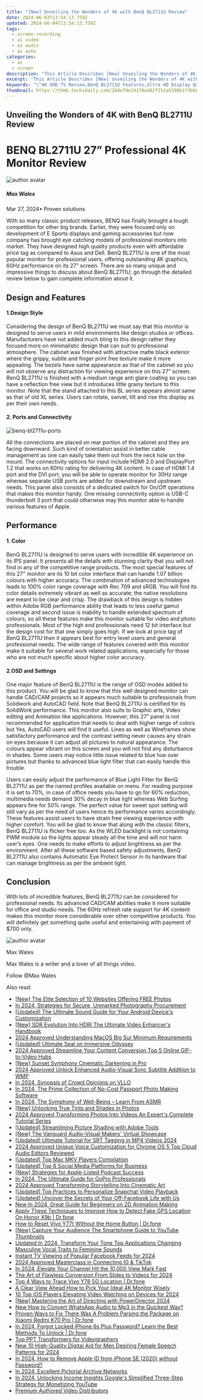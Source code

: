 ```yaml
---
title: "[New] Unveiling the Wonders of 4K with BenQ BL2711U Review"
date: 2024-06-03T13:54:13.759Z
updated: 2024-06-04T13:54:13.759Z
tags: 
  - screen-recording
  - ai video
  - ai audio
  - ai auto
categories: 
  - ai
  - screen
description: "This Article Describes [New] Unveiling the Wonders of 4K with BenQ BL2711U Review"
excerpt: "This Article Describes [New] Unveiling the Wonders of 4K with BenQ BL2711U Review"
keywords: "\"4K UHD TV Review,BenQ BL2711U Features,Ultra HD Display Quality,4K Screen Resolutions,BenQ Innovation in TVs,Blu-Ray Compatible BL2711U,High Definition Home Theater\""
thumbnail: https://thmb.techidaily.com/2b0e79e191f0ed82f151a5598b1f3bbb7dbdcce948e1ec31321e7ff03bc36bee.jpg
---
```


## Unveiling the Wonders of 4K with BenQ BL2711U Review

# BENQ BL2711U 27” Professional 4K Monitor Review

![author avatar](https://images.wondershare.com/filmora/article-images/max-wales-author.jpg)

##### Max Wales

 Mar 27, 2024• Proven solutions

 With so many classic product releases, BENQ has finally brought a tough competition for other big brands. Earlier, they were focused only on development of E Sports displays and gaming accessories but now company has brought eye catching models of professional monitors into market. They have designed high quality products even with affordable price tag as compared to Asus and Dell. BenQ BL2711U is one of the most popular monitor for professional users, offering outstanding 4K graphics, 60Hz performance on its 27” screen. There are so many unique and impressive things to discuss about BenQ BL2711U; go through the detailed review below to gain complete information about it.

## Design and Features

#### 1.Design Style

 Considering the design of BenQ BL2711U we must say that this monitor is designed to serve users in mild environments like design studios or offices. Manufacturers have not added much bling to this design rather they focused more on minimalistic design that can suit to professional atmosphere. The cabinet was finished with attractive matte black exterior where the grippy, subtle and finger print free texture make it more appealing. The bezels have same appearance as that of the cabinet so you will not observe any distraction for viewing experience on this 27” screen. BenQ BL2711U is finished with a medium range anti glare coating so you can have a reflection free view but it introduces little grainy texture to this monitor. Note that the stand attached to this BL series appears almost same as that of old XL series. Users can rotate, swivel, tilt and rise this display as per their own needs.

#### 2. Ports and Connectivity

![benq-bl2711u-ports](https://images.wondershare.com/filmora/article-images/benq-bl2711u-ports.jpg)

 All the connections are placed on rear portion of the cabinet and they are facing downward. Such kind of orientation assist in better cable management as one can easily take them out from the neck hole on the mount. The connectivity options for input include HDMI 2.0 and DisplayPort 1.2 that works on 60Hz rating for delivering 4K content. In case of HDMI 1.4 port and the DVI port, you will be able to operate monitor for 30Hz range whereas separate USB ports are added for downstream and upstream needs. This panel also consists of a dedicated switch for On/Off operations that makes this monitor handy. One missing connectivity option is USB-C thunderbolt 3 port that could otherwise may this monitor able to handle various features of Apple.

## Performance

#### 1. Color

 BenQ BL2711U is designed to serve users with incredible 4K experience on its IPS panel. It presents all the details with stunning clarity that you will not find in any of the competitive range products. The most special features of this 27” monitor are its 10 bit color interface that can handle 1.07 billion colours with higher accuracy. The combination of advanced technologies leads to 100% color range coverage with Rec 709 and sRGB. You will find its color details extremely vibrant as well as accurate; the native resolutions are meant to be clear and crisp. The drawback of this design is hidden within Adobe RGB performance ability that leads to less useful gamut coverage and second issue is inability to handle extended spectrum of colours, so all these features make this monitor suitable for video and photo professionals. Most of the high end professionals need 12 bit interface but the design cost for that one simply goes high. If we look at price tag of BenQ BL2711U then it appears best for entry level users and general professional needs. The wide range of features covered with this monitor make it suitable for several work related applications, especially for those who are not much specific about higher color accuracy.

#### 2.OSD and Settings

 One major feature of BenQ BL2711U is the range of OSD modes added to this product. You will be glad to know that this well designed monitor can handle CAD/CAM projects so it appears much suitable to professionals from Solidwork and AutoCAD field. Note that BenQ BL2711U is certified for its SolidWork performance. This monitor also suits to Graphic arts, Video editing and Animation like applications. However, this 27” panel is not recommended for application that needs to deal with higher range of colors but Yes, AutoCAD users will find it useful. Lines as well as Wireframes show satisfactory performance and the contrast setting never causes any strain on eyes because it can adjust all pictures to natural appearance. The colours appear vibrant on this screen and you will not find any disturbance in shades. Some users may notice little issue related to blue hue over pictures but thanks to advanced blue light filter that can easily handle this trouble.

 Users can easily adjust the performance of Blue Light Filter for BenQ BL2711U as per the named profiles available on menu. For reading purpose it is set to 70%, in case of office needs you have to go for 60% reduction, multimedia needs demand 30% decay in blue light whereas Web Surfing appears fine for 50% range. The perfect value for sweet spot setting will still vary as per the need of users hence its performance varies accordingly. These features assist users to have strain free viewing experience with higher comfort. You will be glad to know that along with the classic filters, BenQ BL2711U is flicker free too. As the WLED backlight is not containing PWM module so the lights appear steady all the time and will not harm user’s eyes. One needs to make efforts to adjust brightness as per the environment. After all these software based safety adjustments, BenQ BL2711U also contains Automatic Eye Protect Sensor in its hardware that can manage brightness as per the ambient light.

## Conclusion

 With lots of incredible features, BenQ BL2711U can be considered for professional needs. Its advanced CAD/CAM abilities make it more suitable for office and studio needs. The 60Hz refresh rate support for 4K content makes this monitor more considerable over other competitive products. You will definitely get something quite useful and entertaining with payment of $700 only.

![author avatar](https://images.wondershare.com/filmora/article-images/max-wales-author.jpg)

Max Wales

Max Wales is a writer and a lover of all things video.

Follow @Max Wales



<ins class="adsbygoogle"
     style="display:block"
     data-ad-format="autorelaxed"
     data-ad-client="ca-pub-7571918770474297"
     data-ad-slot="1223367746"></ins>

<ins class="adsbygoogle"
     style="display:block"
     data-ad-format="autorelaxed"
     data-ad-client="ca-pub-7571918770474297"
     data-ad-slot="1223367746"></ins>



<ins class="adsbygoogle"
     style="display:block"
     data-ad-client="ca-pub-7571918770474297"
     data-ad-slot="8358498916"
     data-ad-format="auto"
     data-full-width-responsive="true"></ins>




<span class="atpl-alsoreadstyle">Also read:</span>
<div><ul>
<li><a href="https://some-tips.techidaily.com/new-the-elite-selection-of-10-websites-offering-free-photos/"><u>[New] The Elite Selection of 10 Websites Offering FREE Photos</u></a></li>
<li><a href="https://some-tips.techidaily.com/in-2024-strategies-for-secure-unmarked-photography-procurement/"><u>In 2024, Strategies for Secure, Unmarked Photography Procurement</u></a></li>
<li><a href="https://some-tips.techidaily.com/updated-the-ultimate-sound-guide-for-your-android-devices-customization/"><u>[Updated] The Ultimate Sound Guide for Your Android Device's Customization</u></a></li>
<li><a href="https://some-tips.techidaily.com/new-sdr-evolution-into-hdri-the-ultimate-video-enhancers-handbook/"><u>[New] SDR Evolution Into HDRI  The Ultimate Video Enhancer's Handbook</u></a></li>
<li><a href="https://some-tips.techidaily.com/2024-approved-understanding-macos-big-sur-minimum-requirements/"><u>2024 Approved  Understanding MacOS Big Sur  Minimum Requirements</u></a></li>
<li><a href="https://some-tips.techidaily.com/updated-ultimate-seal-on-immersive-odyssey/"><u>[Updated] Ultimate Seal on Immersive Odyssey</u></a></li>
<li><a href="https://some-tips.techidaily.com/2024-approved-streamline-your-content-conversion-top-5-online-gif-to-video-hubs/"><u>2024 Approved  Streamline Your Content Conversion  Top 5 Online GIF-to-Video Hubs</u></a></li>
<li><a href="https://some-tips.techidaily.com/new-sunset-symphony-cinematic-darkening-in-pro/"><u>[New] Sunset Symphony  Cinematic Darkening in Pro</u></a></li>
<li><a href="https://some-tips.techidaily.com/2024-approved-unlock-enhanced-audio-visual-sync-subtitle-addition-to-wmp/"><u>2024 Approved  Unlock Enhanced Audio-Visual Sync  Subtitle Addition to WMP</u></a></li>
<li><a href="https://some-tips.techidaily.com/in-2024-synopsis-of-crowd-opinions-on-vllo/"><u>In 2024, Synopsis of Crowd Opinions on VLLO</u></a></li>
<li><a href="https://some-tips.techidaily.com/in-2024-the-prime-collection-of-no-cost-passport-photo-making-software/"><u>In 2024, The Prime Collection of No-Cost Passport Photo Making Software</u></a></li>
<li><a href="https://some-tips.techidaily.com/in-2024-the-symphony-of-well-being-learn-from-asmr/"><u>In 2024, The Symphony of Well-Being – Learn From ASMR</u></a></li>
<li><a href="https://some-tips.techidaily.com/new-unlocking-true-tints-and-shades-in-photos/"><u>[New] Unlocking True Tints and Shades in Photos</u></a></li>
<li><a href="https://some-tips.techidaily.com/2024-approved-transforming-photos-into-videos-an-experts-complete-tutorial-series/"><u>2024 Approved  Transforming Photos Into Videos  An Expert's Complete Tutorial Series</u></a></li>
<li><a href="https://some-tips.techidaily.com/updated-streamlining-picture-shading-with-adobe-tools/"><u>[Updated] Streamlining Picture Shading with Adobe Tools</u></a></li>
<li><a href="https://some-tips.techidaily.com/new-the-vanguard-audio-visual-makers-virtual-showcase/"><u>[New] The Vanguard Audio-Visual Makers' Virtual Showcase</u></a></li>
<li><a href="https://some-tips.techidaily.com/updated-ultimate-tutorial-for-srt-tagging-in-mp4-videos-2024/"><u>[Updated] Ultimate Tutorial for SRT Tagging in MP4 Videos 2024</u></a></li>
<li><a href="https://some-tips.techidaily.com/2024-approved-unique-voice-customization-for-chrome-os-5-top-cloud-audio-editors-reviewed/"><u>2024 Approved  Unique Voice Customization for Chrome OS  5 Top Cloud Audio Editors Reviewed</u></a></li>
<li><a href="https://some-tips.techidaily.com/updated-top-mac-mkv-players-compilation/"><u>[Updated] Top Mac MKV Players Compilation</u></a></li>
<li><a href="https://some-tips.techidaily.com/updated-top-6-social-media-platforms-for-business/"><u>[Updated] Top 6 Social Media Platforms for Business</u></a></li>
<li><a href="https://some-tips.techidaily.com/new-strategies-for-apple-listed-podcast-success/"><u>[New] Strategies for Apple-Listed Podcast Success</u></a></li>
<li><a href="https://some-tips.techidaily.com/in-2024-the-ultimate-guide-for-gopro-professionals/"><u>In 2024, The Ultimate Guide for GoPro Professionals</u></a></li>
<li><a href="https://some-tips.techidaily.com/2024-approved-transforming-storytelling-into-cinematic-art/"><u>2024 Approved  Transforming Storytelling Into Cinematic Art</u></a></li>
<li><a href="https://some-tips.techidaily.com/updated-top-practices-to-personalize-snapchat-video-playback/"><u>[Updated] Top Practices to Personalize Snapchat Video Playback</u></a></li>
<li><a href="https://some-tips.techidaily.com/updated-uncover-the-secrets-of-your-off-facebook-life-with-us/"><u>[Updated] Uncover the Secrets of Your Off-Facebook Life with Us</u></a></li>
<li><a href="https://animation-videos.techidaily.com/new-in-2024-great-guide-for-beginners-on-2d-animation-making/"><u>New In 2024, Great Guide for Beginners on 2D Animation Making</u></a></li>
<li><a href="https://fake-location.techidaily.com/apply-these-techniques-to-improve-how-to-detect-fake-gps-location-on-honor-x9b-drfone-by-drfone-virtual-android/"><u>Apply These Techniques to Improve How to Detect Fake GPS Location On Honor X9b | Dr.fone</u></a></li>
<li><a href="https://techidaily.com/how-to-reset-vivo-y77t-without-the-home-button-drfone-by-drfone-reset-android-reset-android/"><u>How to Reset Vivo Y77t Without the Home Button | Dr.fone</u></a></li>
<li><a href="https://youtube-videos.techidaily.com/new-capture-your-audience-the-smartphone-guide-to-youtube-thumbnails/"><u>[New] Capture Your Audience  The Smartphone Guide to YouTube Thumbnails</u></a></li>
<li><a href="https://voice-adjusting.techidaily.com/updated-in-2024-transform-your-tone-top-applications-changing-masculine-vocal-traits-to-feminine-sounds/"><u>Updated In 2024, Transform Your Tone Top Applications Changing Masculine Vocal Traits to Feminine Sounds</u></a></li>
<li><a href="https://facebook-video-files.techidaily.com/instant-tv-viewing-of-popular-facebook-feeds-for-2024/"><u>Instant TV Viewing of Popular Facebook Feeds for 2024</u></a></li>
<li><a href="https://extra-support.techidaily.com/2024-approved-masterclass-in-connecting-ig-and-tiktok/"><u>2024 Approved  Masterclass in Connecting IG & TikTok</u></a></li>
<li><a href="https://youtube-video-recordings.techidaily.com/in-2024-elevate-your-channel-hit-the-10000-view-mark-fast/"><u>In 2024, Elevate Your Channel  Hit the 10,000 View Mark Fast</u></a></li>
<li><a href="https://remote-screen-capture.techidaily.com/the-art-of-flawless-conversion-from-slides-to-videos-for-2024/"><u>The Art of Flawless Conversion  From Slides to Videos for 2024</u></a></li>
<li><a href="https://android-location-track.techidaily.com/top-4-ways-to-trace-vivo-y78-5g-location-drfone-by-drfone-virtual-android/"><u>Top 4 Ways to Trace Vivo Y78 5G Location | Dr.fone</u></a></li>
<li><a href="https://extra-lessons.techidaily.com/a-clear-view-ahead-how-to-pick-your-ideal-4k-monitor-wisely/"><u>A Clear View Ahead  How to Pick Your Ideal 4K Monitor Wisely</u></a></li>
<li><a href="https://extra-information.techidaily.com/10-top-ios-players-elevating-video-watching-on-devices-for-2024/"><u>10 Top iOS Players Elevating Video Watching on Devices for 2024</u></a></li>
<li><a href="https://extra-guidance.techidaily.com/new-mastering-the-art-of-directing-with-powerdirector-2024/"><u>[New] Mastering the Art of Directing with PowerDirector 2024</u></a></li>
<li><a href="https://voice-adjusting.techidaily.com/1714924523149-new-how-to-convert-whatsapp-audio-to-mp3-in-the-quickest-way/"><u>New How to Convert WhatsApp Audio to Mp3 in the Quickest Way?</u></a></li>
<li><a href="https://fix-guide.techidaily.com/proven-ways-to-fix-there-was-a-problem-parsing-the-package-on-xiaomi-redmi-k70-pro-drfone-by-drfone-fix-android-problems-fix-android-problems/"><u>Proven Ways to Fix There Was A Problem Parsing the Package on Xiaomi Redmi K70 Pro | Dr.fone</u></a></li>
<li><a href="https://iphone-unlock.techidaily.com/in-2024-forgot-locked-iphone-6s-plus-password-learn-the-best-methods-to-unlock-drfone-by-drfone-ios/"><u>In 2024, Forgot Locked iPhone 6s Plus Password? Learn the Best Methods To Unlock | Dr.fone</u></a></li>
<li><a href="https://screen-sharing-recording.techidaily.com/top-ppt-transformers-for-videographers/"><u>Top PPT Transformers for Videographers</u></a></li>
<li><a href="https://audio-shaping.techidaily.com/new-10-high-quality-digital-aid-for-men-desiring-female-speech-patterns-for-2024/"><u>New 10 High-Quality Digital Aid for Men Desiring Female Speech Patterns for 2024</u></a></li>
<li><a href="https://apple-account.techidaily.com/in-2024-how-to-remove-apple-id-from-iphone-se-2020-without-password-by-drfone-ios/"><u>In 2024, How to Remove Apple ID from iPhone SE (2020) without Password?</u></a></li>
<li><a href="https://some-techniques.techidaily.com/in-2024-excellent-pictorial-archive-networks/"><u>In 2024, Excellent Pictorial Archive Networks</u></a></li>
<li><a href="https://youtube-help.techidaily.com/in-2024-unlocking-income-insights-googles-simplified-three-step-strategy-for-monetizing-youtube/"><u>In 2024, Unlocking Income Insights  Google's Simplified Three-Step Strategy for Monetizing YouTube</u></a></li>
<li><a href="https://extra-tips.techidaily.com/premium-authored-video-distributors/"><u>Premium Authored Video Distributors</u></a></li>
</ul></div>
